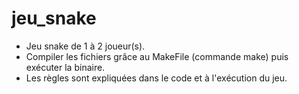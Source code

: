 # jeu_snake
- Jeu snake de 1 à 2 joueur(s).
- Compiler les fichiers grâce au MakeFile (commande make) puis exécuter la binaire.
- Les règles sont expliquées dans le code et à l'exécution du jeu.
